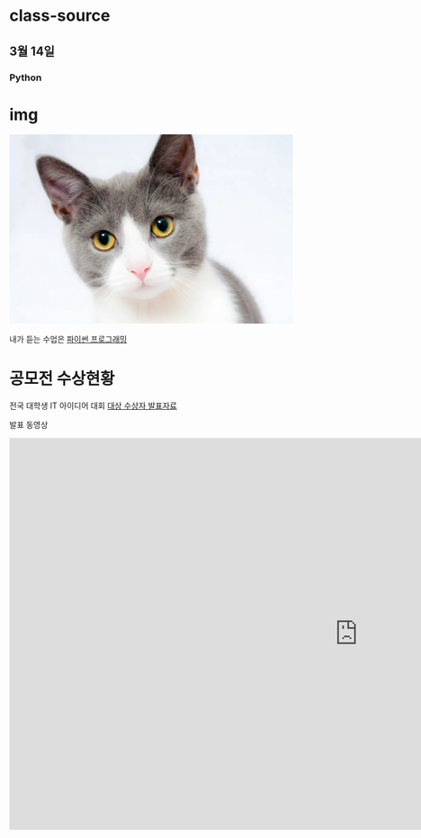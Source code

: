# class-source
## 3월 14일
### Python

# img
<img src="1.jpg"/>

내가 듣는 수업은 
[파이썬 프로그래밍](https://www.google.com)

# 공모전 수상현황
 전국 대학생 IT 아이디어 대회
 [대상 수상자 발표자료](/presentation.pptx)
 
 발표 동영상 
 <iframe width="1237" height="696" src="https://www.youtube.com/embed/I7bc9MnwC-g" title="&#39;우물 안 개구리&#39; 절감‥한국 야구의 현실 (2023.03.14/뉴스투데이/MBC)" frameborder="0" allow="accelerometer; autoplay; clipboard-write; encrypted-media; gyroscope; picture-in-picture; web-share" allowfullscreen></iframe>
